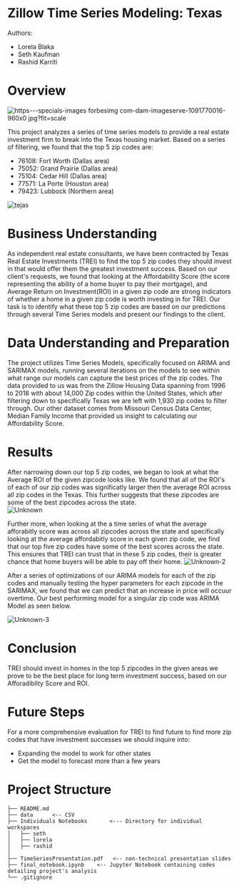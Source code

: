 # Zillow Time Series Modeling: Texas 
Authors: 
- Lorela Blaka
- Seth Kaufman
- Rashid Karriti

# Overview
![https---specials-images forbesimg com-dam-imageserve-1091770016-960x0 jpg?fit=scale](https://user-images.githubusercontent.com/82670256/136472341-8f62454c-20bc-4df1-abc1-e6ab32aa90e9.jpeg)

This project analyzes a series of time series models to provide a real estate investment firm to break into the Texas housing market. Based on a series of filtering, we found that the top 5 zip codes are:  
- 76108: Fort Worth (Dallas area)
- 75052: Grand Prairie (Dallas area)
- 75104: Cedar Hill (Dallas area)
- 77571: La Porte (Houston area)
- 79423: Lubbock (Northern area)

![tejas](https://user-images.githubusercontent.com/82670256/136484300-b6cab662-0eef-4af2-8a60-f2b49a37fd69.PNG)

# Business Understanding
As independent real estate consultants, we have been contracted by Texas Real Estate Investments (TREI) to find the top 5 zip codes they should invest in that would offer them the greatest investment success. Based on our client's requests, we found that looking at the Affordability Score (the score representing the ability of a home buyer to pay their mortgage), and Average Return on Investment(ROI) in a given zip code are strong indicators of whether a home in a given zip code is worth investing in for TREI. Our task is to identify what these top 5 zip codes are based on our predictions through several Time Series models and present our findings to the client. 

# Data Understanding and Preparation
The project utilizes Time Series Models, specifically focused on ARIMA and SARIMAX models, running several iterations on the models to see within what range our models can capture the best prices of the zip codes. The data provided to us was from the Zillow Housing Data spanning from 1996 to 2018 with about 14,000 Zip codes within the United States, which after filtering down to specifically Texas we are left with 1,930 zip codes to filter through. Our other dataset comes from Missouri Census Data Center, Median Family Income that provided us insight to calculating our Affordability Score.

# Results
After narrowing down our top 5 zip codes, we began to look at what the Average ROI of the given zipcode looks like. We found that all of the ROI's of each of our zip codes was significatly larger then the average ROI across all zip codes in the Texas. This further suggests that these zipcodes are some of the best zipcodes across the state.   
![Unknown](https://user-images.githubusercontent.com/82670256/136482733-73546361-3a38-4675-a6fe-1b6012122bbd.png)
 
Further more, when looking at the a time series of what the average afforabitly score was across all zipcodes across the state and specifically looking at the average affordabitly score in each given zip code, we find that our top five zip codes have some of the best scores across the state. This ensures that TREI can trust that in these 5 zip codes, their is greater chance that home buyers will be able to pay off their home. 
![Unknown-2](https://user-images.githubusercontent.com/82670256/136482764-9d5a619f-b2af-4f79-b2fc-f56ea49e6259.png)

After a series of optimizations of our ARIMA models for each of the zip codes and manually testing the hyper parameters for each zipcode in the SARIMAX, we found that we can predict that an increase in price will occuur overtime. Our best performing model for a singular zip code was ARIMA Model as seen below.

![Unknown-3](https://user-images.githubusercontent.com/82670256/136556683-f90816d1-0df4-45be-bd78-6b734e8f1935.png)

# Conclusion 
TREI should invest in homes in the top 5 zipcodes in the given areas we prove to be the best place for long term investment success, based on our Afforadiblity Score and ROI. 

# Future Steps
For a more comprehensive evaluation for TREI to find future to find more zip codes that have investment successes we should inquire into:
- Expanding the model to work for other states
- Get the model to forecast more than a few years

# Project Structure
  ```
├── README.md
├── data      <-- CSV 
├── Individuals Notebooks       <--- Directory for individual workspaces
│   ├── seth
│   ├── lorela
│   ├── rashid
│   
├── TimeSeriesPresentation.pdf   <-- non-technical presentation slides
├── final_notebook.ipynb    <-- Jupyter Notebook containing codes detailing project's analysis 
└── .gitignore
```
